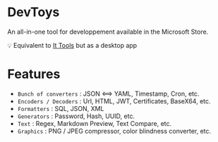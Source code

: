 # DevToys

An all-in-one tool for developpement available in the Microsoft Store.

:bulb: Equivalent to [It Tools](./it-tools.md) but as a desktop app

# Features

- `Bunch of converters` : JSON <==> YAML, Timestamp, Cron, etc.
- `Encoders / Decoders` : Url, HTML, JWT, Certificates, BaseX64, etc.
- `Formatters` : SQL, JSON, XML
- `Generators` : Password, Hash, UUID, etc.
- `Text` : Regex, Markdown Preview, Text Compare, etc.
- `Graphics` : PNG / JPEG compressor, color blindness converter, etc.